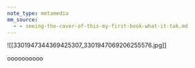 ```yaml
---
note_type: metamedia
mm_source:
  - - seeing-the-cover-of-this-my-first-book-what-it-tak.md
---
```


![[3301947344369425307_3301947069206255576.jpg]]

oooooooooo


